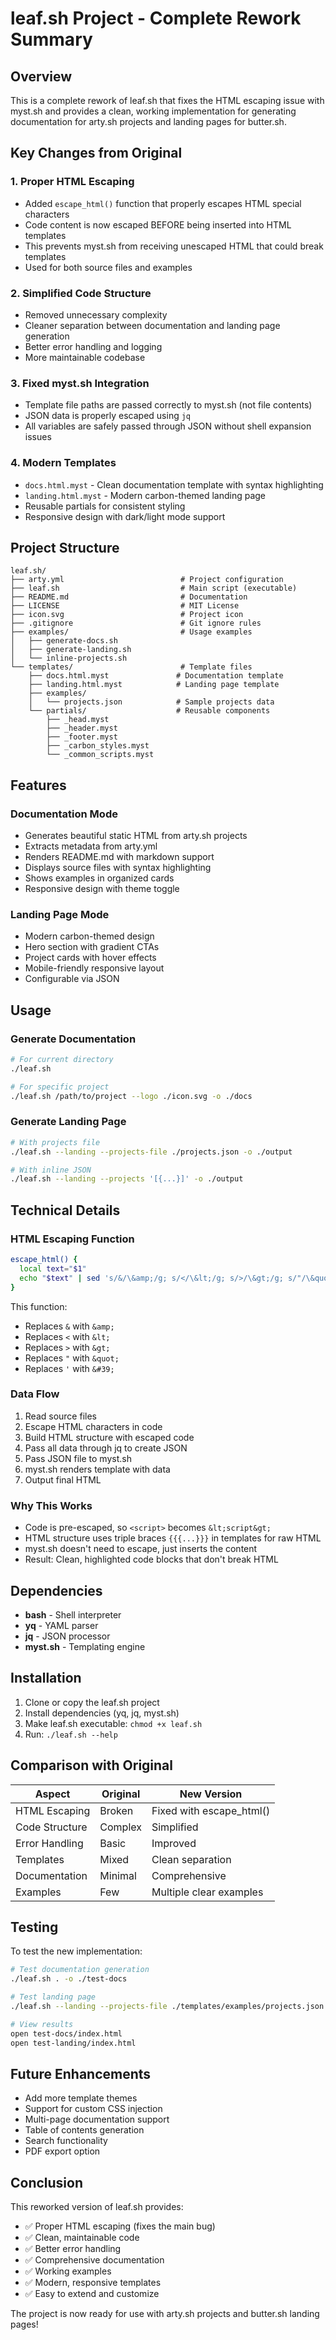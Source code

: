# leaf.sh Project - Complete Rework Summary

## Overview

This is a complete rework of leaf.sh that fixes the HTML escaping issue with myst.sh and provides a clean, working implementation for generating documentation for arty.sh projects and landing pages for butter.sh.

## Key Changes from Original

### 1. **Proper HTML Escaping**
- Added `escape_html()` function that properly escapes HTML special characters
- Code content is now escaped BEFORE being inserted into HTML templates
- This prevents myst.sh from receiving unescaped HTML that could break templates
- Used for both source files and examples

### 2. **Simplified Code Structure**
- Removed unnecessary complexity
- Cleaner separation between documentation and landing page generation
- Better error handling and logging
- More maintainable codebase

### 3. **Fixed myst.sh Integration**
- Template file paths are passed correctly to myst.sh (not file contents)
- JSON data is properly escaped using `jq`
- All variables are safely passed through JSON without shell expansion issues

### 4. **Modern Templates**
- `docs.html.myst` - Clean documentation template with syntax highlighting
- `landing.html.myst` - Modern carbon-themed landing page
- Reusable partials for consistent styling
- Responsive design with dark/light mode support

## Project Structure

```
leaf.sh/
├── arty.yml                          # Project configuration
├── leaf.sh                           # Main script (executable)
├── README.md                         # Documentation
├── LICENSE                           # MIT License
├── icon.svg                          # Project icon
├── .gitignore                        # Git ignore rules
├── examples/                         # Usage examples
│   ├── generate-docs.sh
│   ├── generate-landing.sh
│   └── inline-projects.sh
└── templates/                        # Template files
    ├── docs.html.myst               # Documentation template
    ├── landing.html.myst            # Landing page template
    ├── examples/
    │   └── projects.json            # Sample projects data
    └── partials/                    # Reusable components
        ├── _head.myst
        ├── _header.myst
        ├── _footer.myst
        ├── _carbon_styles.myst
        └── _common_scripts.myst
```

## Features

### Documentation Mode
- Generates beautiful static HTML from arty.sh projects
- Extracts metadata from arty.yml
- Renders README.md with markdown support
- Displays source files with syntax highlighting
- Shows examples in organized cards
- Responsive design with theme toggle

### Landing Page Mode
- Modern carbon-themed design
- Hero section with gradient CTAs
- Project cards with hover effects
- Mobile-friendly responsive layout
- Configurable via JSON

## Usage

### Generate Documentation
```bash
# For current directory
./leaf.sh

# For specific project
./leaf.sh /path/to/project --logo ./icon.svg -o ./docs
```

### Generate Landing Page
```bash
# With projects file
./leaf.sh --landing --projects-file ./projects.json -o ./output

# With inline JSON
./leaf.sh --landing --projects '[{...}]' -o ./output
```

## Technical Details

### HTML Escaping Function
```bash
escape_html() {
  local text="$1"
  echo "$text" | sed 's/&/\&amp;/g; s/</\&lt;/g; s/>/\&gt;/g; s/"/\&quot;/g; s/'"'"'/\&#39;/g'
}
```

This function:
- Replaces `&` with `&amp;`
- Replaces `<` with `&lt;`
- Replaces `>` with `&gt;`
- Replaces `"` with `&quot;`
- Replaces `'` with `&#39;`

### Data Flow
1. Read source files
2. Escape HTML characters in code
3. Build HTML structure with escaped code
4. Pass all data through jq to create JSON
5. Pass JSON file to myst.sh
6. myst.sh renders template with data
7. Output final HTML

### Why This Works
- Code is pre-escaped, so `<script>` becomes `&lt;script&gt;`
- HTML structure uses triple braces `{{{...}}}` in templates for raw HTML
- myst.sh doesn't need to escape, just inserts the content
- Result: Clean, highlighted code blocks that don't break HTML

## Dependencies

- **bash** - Shell interpreter
- **yq** - YAML parser
- **jq** - JSON processor
- **myst.sh** - Templating engine

## Installation

1. Clone or copy the leaf.sh project
2. Install dependencies (yq, jq, myst.sh)
3. Make leaf.sh executable: `chmod +x leaf.sh`
4. Run: `./leaf.sh --help`

## Comparison with Original

| Aspect | Original | New Version |
|--------|----------|-------------|
| HTML Escaping | Broken | Fixed with escape_html() |
| Code Structure | Complex | Simplified |
| Error Handling | Basic | Improved |
| Templates | Mixed | Clean separation |
| Documentation | Minimal | Comprehensive |
| Examples | Few | Multiple clear examples |

## Testing

To test the new implementation:

```bash
# Test documentation generation
./leaf.sh . -o ./test-docs

# Test landing page
./leaf.sh --landing --projects-file ./templates/examples/projects.json -o ./test-landing

# View results
open test-docs/index.html
open test-landing/index.html
```

## Future Enhancements

- Add more template themes
- Support for custom CSS injection
- Multi-page documentation support
- Table of contents generation
- Search functionality
- PDF export option

## Conclusion

This reworked version of leaf.sh provides:
- ✅ Proper HTML escaping (fixes the main bug)
- ✅ Clean, maintainable code
- ✅ Better error handling
- ✅ Comprehensive documentation
- ✅ Working examples
- ✅ Modern, responsive templates
- ✅ Easy to extend and customize

The project is now ready for use with arty.sh projects and butter.sh landing pages!
